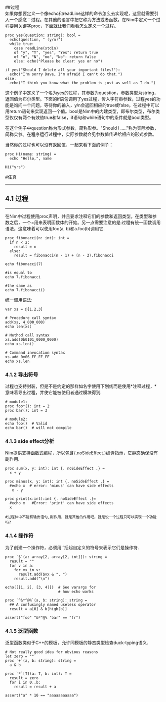 ##过程   
如果你想要定义一个像echo和readLine这样的命令怎么去实现呢，这里就需要引入一个感念：过程。在其他的语言中把它称为方法或者函数。在Nim中定义一个过程要用关键字proc，下面就让我们看看怎么定义一个过程。

    proc yes(question: string): bool =
      echo(question, " (y/n)")
      while true:
        case readLine(stdin)
        of "y", "Y", "yes", "Yes": return true
        of "n", "N", "no", "No": return false
        else: echo("Please be clear: yes or no")
    
    if yes("Should I delete all your important files?"):
      echo("I'm sorry Dave, I'm afraid I can't do that.")
    else:
      echo("I think you know what the problem is just as well as I do.")

这个例子中定义了一个名为yes的过程，其参数为question，参数类型为string，返回值为布尔类型。下面的if语句调用了yes过程，传入字符串参数，过程yes的功能是询问一个问题，等待你的输入，y/n会返回相应的true或false。在过程中可以用return语句来实现返回一个值。bool是Nim中的内建类型，即布尔类型，布尔类型仅仅有两个有效值true和false，if语句和while语句中的条件就是bool类型。

在这个例子中question称为形式参数，简称形参。"Should I ....."称为实际参数，简称实参。在程序运行过程中，实际参数就会见参数值传递给相应的形式参数。

当然你的过程也可以没有返回值，一起来看下面的例子：

    proc Hi(name: string) = 
      echo "Hello,", name
    
    Hi("yrs")
    
    
    
    
#任真
***
## 4.1 过程
***
在Nim中过程使用proc声明，并且要求注释它们的参数和返回类型。在类型和参数之后，一个=用来表明函数体的开始。另一点需要注意的是:过程有统一函数调用语法，这意味着可以使用foo(a, b)和a.foo(b)调用它.
```
proc fibonacci(n: int): int =
  if n < 2:
    result = n
  else:
    result = fibonacci(n - 1) + (n - 2).fibonacci

echo fibonacci(7)

#is equal to
echo 7.fibonacci

#the same as
echo 7.fibonacci()
```
统一调用语法:
```
var xs = @[1,2,3]

# Procedure call syntax
add(xs, 4_000_000)
echo len(xs)

# Method call syntax
xs.add(0b0101_0000_0000)
echo xs.len()

# Command invocation syntax
xs.add 0x06_FF_FF_FF
echo xs.len
```
### 4.1.2 导出符号
过程也支持封装，但是不是约定的那样如名字使用下划线而是使用*注释过程，*意味着导出过程，并使它能被使用者通过模块得到.
```
# module1:
proc foo*(): int = 2
proc bar(): int = 3

# module2:
echo foo()  # Valid
echo bar()  # will not compile
```
### 4.1.3 side effect分析
Nim提供支持函数式编程，所以包含{.noSideEffect.}编译指示，它静态确保没有副作用.
```
proc sum(x, y: int): int {. noSideEffect .} =
  x + y

proc minus(x, y: int): int {. noSideEffect .} =
  #echo x  # error: 'minus' can have side effects
   x - y

proc print(x:int):int {. noSideEffect .}=
  #echo x   #Error: 'print' can have side effects
  x

#过程体中不能有输出语句,副作用，就是其他的作用吧，就是说一个过程只可以实现一个功能吗?
```
### 4.1.4 操作符
为了创建一个操作符，必须用``括起自定义的符号来表示它们是操作符.
```
proc `$`(a: array[2, array[2, int]]): string =
  result = ""
  for v in a:
    for vx in v:
      result.add($vx & ", ")
    result.add("\n")

echo([[1, 2], [3, 4]])  # See varargs for
                        # how echo works

proc `^&*^@%`(a, b: string): string =
  ## A confusingly named useless operator
  result = a[0] & b[high(b)]

assert("foo" ^&*^@% "bar" == "fr")
```
### 4.1.5 泛型函数
泛型函数类似于C++的模板，允许同模板的静态类型检查duck-typing语义.
```
# Not really good idea for obvious reasons
let zero = ""
proc `+`(a, b: string): string =
  a & b

proc `*`[T](a: T, b: int): T =
  result = zero
  for i in 0..b:
    result = result + a

assert("a" * 10 == "aaaaaaaaaaa")
```
